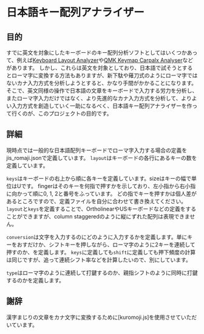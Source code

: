 # 日本語キー配列アナライザー

## 目的

すでに英文を対象にしたキーボードのキー配列分析ソフトとしてはいくつかあって、例えば[Keyboard Layout Analyzer](http://patorjk.com/keyboard-layout-analyzer/#/main)や[QMK Keymap Carpalx Analyser](https://jackhumbert.github.io/typing_model/)などがあります。
しかし、これらは英文を対象としており、日本語で試そうとするとローマ字に変換する方法もありますが、新下駄や薙刀式のようにローマ字ではないカナ入力方式を分析しようとすると、かなり手間がかかることになります。
そこで、英文同様の操作で日本語の文章をキーボードで入力する労力を分析し、またローマ字入力だけではなく、より先進的なカナ入力方式を分析して、よりよい入力方式を創造していく一助になるべく、日本語キー配列アナライザーを作って行くのが、このプロジェクトの目的です。

## 詳細

現時点では一般的な日本語配列キーボードでローマ字入力する場合の定義をjis_romaji.jsonで定義しています。
`layout`はキーボードの各行にあるキーの数を定義しています。

`keys`はキーボードの右上から順に各キーを定義しています。sizeはキーの幅で単位はUです。
fingerはそのキーを何指で押すかを示しており、左小指から右小指に向かって順に0, 1, 2と番号をふっています。
どの指でキーを押すかは個人差があるところですので、定義ファイルを自分に合わせて書き換えてください。
`layout`と`keys`を定義することで、OrtholinearやUSキーボードなどの定義をすることができますが、column staggeredのように縦にずれた配列は表現できません。

`conversion`は文字を入力するのにどのように入力するかを定義します。単にキーをおすだけか、シフトキーを押しながら、ローマ字のように2キーを連続して押すのか、を定義します。
`keys`に定義しても`shift`に定義しても押下頻度の計算は同じですが、追って連続シフト率などを計算したいので、別にしています。

`type`はローマ字のように連続して打鍵するのか、親指シフトのように同時に打鍵するのかを定義します。

## 謝辞

漢字まじりの文章をカナ文字に変換するために[kuromoji.js]を使用させていただいています。